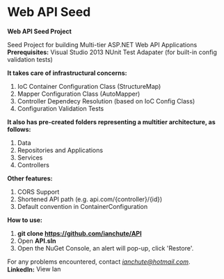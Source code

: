 # Web API Seed
<b>Web API Seed Project</b>

Seed Project for building Multi-tier ASP.NET Web API Applications
<br>
<b>Prerequisites:</b>
 Visual Studio 2013
 NUnit Test Adapater (for built-in config validation tests)

<b>It takes care of infrastructural concerns:</b>
  1. IoC Container Configuration Class (StructureMap)
  2. Mapper Configuration Class (AutoMapper)
  3. Controller Dependecy Resolution (based on IoC Config Class)
  4. Configuration Validation Tests

<b>It also has pre-created folders representing a multitier architecture, as follows:</b>
  1. Data 
  2. Repositories and Applications
  3. Services
  4. Controllers
 
<b>Other features:</b>
1. CORS Support
2. Shortened API path (e.g. api.com/{controller}/{id})
3. Default convention in ContainerConfiguration

<b>How to use:</b>
 1. <b>git clone https://github.com/ianchute/API</b>
 2. Open <b>API.sln</b>
 3. Open the NuGet Console, an alert will pop-up, click 'Restore'.

For any problems encountered, contact <i>ianchute@hotmail.com</i>.<br>
<b>LinkedIn:</b> <a href="http://ph.linkedin.com/in/ianchute"><img src="https://static.licdn.com/scds/common/u/img/webpromo/btn_liprofile_blue_80x15.png" width="80" height="15" border="0" alt="View Ian Chu Te's profile on LinkedIn"></a><br>
